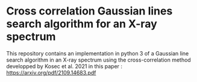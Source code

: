 # Cross correlation Gaussian lines search algorithm for an X-ray spectrum

This repository contains an implementation in python 3 of a Gaussian line search algorithm in an X-ray spectrum using the cross-correlation method developped by Kosec et al. 2021 in this paper : https://arxiv.org/pdf/2109.14683.pdf
